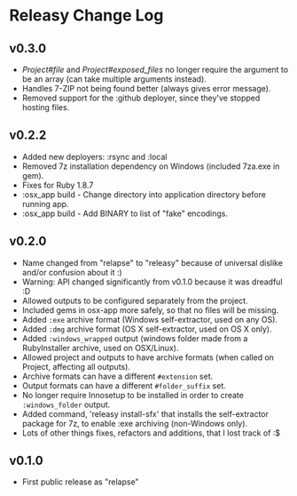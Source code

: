 Releasy Change Log
==================

v0.3.0
------

  * _Project#file_ and _Project#exposed_files_ no longer require the argument to be an array (can take multiple arguments instead).
  * Handles 7-ZIP not being found better (always gives error message).
  * Removed support for the :github deployer, since they've stopped hosting files.

v0.2.2
------

  * Added new deployers: :rsync and :local
  * Removed 7z installation dependency on Windows (included 7za.exe in gem).
  * Fixes for Ruby 1.8.7
  * :osx_app build - Change directory into application directory before running app.
  * :osx_app build - Add BINARY to list of "fake" encodings.

v0.2.0
------

  * Name changed from "relapse" to "releasy" because of universal dislike and/or confusion about it :)
  * Warning: API changed significantly from v0.1.0 because it was dreadful :D
  * Allowed outputs to be configured separately from the project.
  * Included gems in osx-app more safely, so that no files will be missing.
  * Added `:exe` archive format (Windows self-extractor, used on any OS).
  * Added `:dmg` archive format (OS X self-extractor, used on OS X only).
  * Added `:windows_wrapped` output (windows folder made from a RubyInstaller archive, used on OSX/Linux).
  * Allowed project and outputs to have archive formats (when called on Project, affecting all outputs).
  * Archive formats can have a different `#extension` set.
  * Output formats can have a different `#folder_suffix` set.
  * No longer require Innosetup to be installed in order to create `:windows_folder` output.
  * Added command, 'releasy install-sfx' that installs the self-extractor package for 7z, to enable :exe archiving (non-Windows only).
  * Lots of other things fixes, refactors and additions, that I lost track of :$

v0.1.0
------

  * First public release as "relapse"